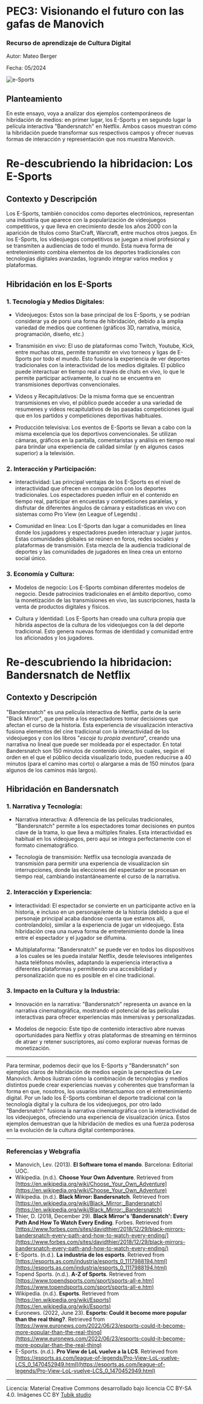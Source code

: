 # PEC3: Visionando el futuro con las gafas de Manovich 

### Recurso de aprendizaje de Cultura Digital 


Autor: Mateo Berger


Fecha: 05/2024

![e-Sports](https://esports.as.com/2018/03/16/reportajes/esports_1117998205_60112_1440x600.jpg) 



## Planteamiento

En este ensayo, voya a analizar dos ejemplos contemporáneos de hibridación de medios: en primer lugar, los E-Sports y en segundo lugar la película interactiva "Bandersnatch" en Netflix.
Ambos casos muestran cómo la hibridación puede transformar sus respectivos campos y ofrecer nuevas formas de interacción y representación que nos muestra Manovich.



# Re-descubriendo la hibridacion: Los E-Sports

## Contexto y Descripción

Los E-Sports, también conocidos como deportes electrónicos, representan una industria que aparece con la popularización de videojuegos competitivos, y que lleva en crecimiento desde los años 2000 con la aparición de títulos como StarCraft, Warcraft, entre muchos otros juegos. En los E-Sports, los videojuegos competitivos se juegan a nivel profesional y se transmiten a audiencias de todo el mundo. Esta nueva forma de entretenimiento combina elementos de los deportes tradicionales con tecnologias digitales avanzadas, logrando integrar varios medios y plataformas.

## Hibridación en los E-Sports

### 1. Tecnología y Medios Digitales:

- Videojuegos: Estos son la base principal de los E-Sports, y se podrían considerar ya de porsi una forma de hibridación, debido a la amplia variedad de medios que contienen (gráficos 3D, narrativa, música, programación, diseño, etc.)

- Transmisión en vivo: El uso de plataformas como Twitch, Youtube, Kick, entre muchas otras, permite transmitir en vivo torneos y ligas de E-Sports por todo el mundo. Esto fusiona la experiencia de ver deportes tradicionales con la interactividad de los medios digitales. El público puede interactuar en tiempo real a través de chats en vivo, lo que le permite participar activamente, lo cual no se encuentra en transmisiones deportivas convencionales.

- Videos y Recapitulativos: De la misma forma que se encuentran transmisiones en vivo, el público puede acceder a una variedad de resumenes y videos recapitulativos de las pasadas competiciones igual que en los partidos y competiciones deportivas habituales.

- Producción televisiva: Los eventos de E-Sports se llevan a cabo con la misma excelencia que los deportivos convencionales. Se utilizan cámaras, gráficos en la pantalla, comentaristas y análisis en tiempo real para brindar una experiencia de calidad similar (y en algunos casos superior) a la televisión.

### 2. Interacción y Participación:

- Interactividad: Las principal ventajas de los E-Sports es el nivel de interactividad que ofrecen en comparación con los deportes tradicionales. Los espectadores pueden influir en el contenido en tiempo real, participar en encuestas y competiciones paralelas, y disfrutar de diferentes ángulos de cámara y estadísticas en vivo con sistemas como Pro View (en League of Legends) .

- Comunidad en línea: Los E-Sports dan lugar a comunidades en línea donde los jugadores y espectadores pueden interactuar y jugar juntos. Estas comunidades globales se reúnen en foros, redes sociales y plataformas de transmisión. Esta mezcla de la audiencia tradicional de deportes y las comunidades de jugadores en línea crea un entorno social único.

### 3. Economía y Cultura:

- Modelos de negocio: Los E-Sports combinan diferentes modelos de negocio. Desde patrocinios tradicionales en el ámbito deportivo, como la monetización de las transmisiones en vivo, las suscripciones, hasta la venta de productos digitales y físicos.

- Cultura y Identidad: Los E-Sports han creado una cultura propia que hibrida aspectos de la cultura de los videojuegos con la del deporte tradicional. Esto genera nuevas formas de identidad y comunidad entre los aficionados y los jugadores.



# Re-descubriendo la hibridacion: Bandersnatch de Netflix

## Contexto y Descripción
"Bandersnatch" es una película interactiva de Netflix, parte de la serie "Black Mirror", que permite a los espectadores tomar decisiones que afectan el curso de la historia. Esta experiencia de visualización interactiva fusiona elementos del cine tradicional con la interactividad de los videojuegos y con los libros "*escoje tu propia aventura*", creando una narrativa no lineal que puede ser moldeada por el espectador.
En total Bandersnatch son 150 minutos de contenido único, los cuales, según el orden en el que el público decida visualizarlo todo, pueden reducirse a 40 minutos (para el camino mas corto) o alargarse a más de 150 minutos (para algunos de los caminos más largos).

## Hibridación en Bandersnatch

### 1. Narrativa y Tecnología:

- Narrativa interactiva: A diferencia de las películas tradicionales, "Bandersnatch" permite a los espectadores tomar decisiones en puntos clave de la trama, lo que lleva a múltiples finales. Esta interactividad es habitual en los videojuegos, pero aquí se integra perfectamente con el formato cinematográfico.

- Tecnología de transmisión: Netflix usa tecnología avanzada de transmisión para permitir una experiencia de visualizacion sin interrupciones, donde las elecciones del espectador se procesan en tiempo real, cambiando instantáneamente el curso de la narrativa.

### 2. Interacción y Experiencia:

- Interactividad: El espectador se convierte en un participante activo en la historia, e incluso en un personaje/ente de la historia (debido a que el personaje principal acaba dandose cuenta que estamos allí, controlandolo), similar a la experiencia de jugar un videojuego. Esta hibridación crea una nueva forma de entretenimiento donde la línea entre el espectador y el jugador se difumina.

- Multiplataforma: "Bandersnatch" se puede ver en todos los dispositivos a los cuales se les pueda instalar Netflix, desde televisores inteligentes hasta teléfonos móviles, adaptando la experiencia interactiva a diferentes plataformas y permitiendo una accesibilidad y personalización que no es posible en el cine tradicional.

### 3. Impacto en la Cultura y la Industria:

- Innovación en la narrativa: "Bandersnatch" representa un avance en la narrativa cinematográfica, mostrando el potencial de las películas interactivas para ofrecer experiencias más inmersivas y personalizadas.

- Modelos de negocio: Este tipo de contenido interactivo abre nuevas oportunidades para Netflix y otras plataformas de streaming en términos de atraer y retener suscriptores, así como explorar nuevas formas de monetización.

___
Para terminar, podemos decir que los E-Sports y "Bandersnatch" son ejemplos claros de hibridación de medios según la perspectiva de Lev Manovich. Ambos ilustran cómo la combinación de tecnologías y medios distintos puede crear experiencias nuevas y coherentes que transforman la forma en que, nosotros, los usuarios interactuamos con el entretenimiento digital. Por un lado los E-Sports combinan el deporte tradicional con la tecnología digital y la cultura de los videojuegos, por otro lado "Bandersnatch" fusiona la narrativa cinematográfica con la interactividad de los videojuegos, ofreciendo una experiencia de visualización única. Estos ejemplos demuestran que la hibridación de medios es una fuerza poderosa en la evolución de la cultura digital contemporánea.
___

### Referencias y Webgrafía

* Manovich, Lev. (2013). **El Software toma el mando**. Barcelona: Editorial UOC.
* Wikipedia. (n.d.). **Choose Your Own Adventure**. Retrieved from [https://en.wikipedia.org/wiki/Choose_Your_Own_Adventure](https://en.wikipedia.org/wiki/Choose_Your_Own_Adventure)
* Wikipedia. (n.d.). **Black Mirror: Bandersnatch**. Retrieved from [https://en.wikipedia.org/wiki/Black_Mirror:_Bandersnatch](https://en.wikipedia.org/wiki/Black_Mirror:_Bandersnatch)
* Thier, D. (2018, December 29). **Black Mirror's 'Bandersnatch': Every Path And How To Watch Every Ending**. Forbes. Retrieved from [https://www.forbes.com/sites/davidthier/2018/12/29/black-mirrors-bandersnatch-every-path-and-how-to-watch-every-ending/](https://www.forbes.com/sites/davidthier/2018/12/29/black-mirrors-bandersnatch-every-path-and-how-to-watch-every-ending/)
* E-Sports. (n.d.). **La industria de los esports**. Retrieved from [https://esports.as.com/industria/esports_0_1117988194.html](https://esports.as.com/industria/esports_0_1117988194.html)
* Topend Sports. (n.d.). **A-Z of Sports**. Retrieved from [https://www.topendsports.com/sport/sports-all-e.htm](https://www.topendsports.com/sport/sports-all-e.htm)
* Wikipedia. (n.d.). **Esports**. Retrieved from [https://en.wikipedia.org/wiki/Esports](https://en.wikipedia.org/wiki/Esports)
* Euronews. (2022, June 23). **Esports: Could it become more popular than the real thing?**. Retrieved from [https://www.euronews.com/2022/06/23/esports-could-it-become-more-popular-than-the-real-thing](https://www.euronews.com/2022/06/23/esports-could-it-become-more-popular-than-the-real-thing)
* E-Sports. (n.d.). **Pro View de LoL vuelve a la LCS**. Retrieved from [https://esports.as.com/league-of-legends/Pro-View-LoL-vuelve-LCS_0_1470452949.html](https://esports.as.com/league-of-legends/Pro-View-LoL-vuelve-LCS_0_1470452949.html)

----

Licencia: Material Creative Commons desarrollado bajo licencia CC BY-SA 4.0. Imágenes CC BY [Tubik studio](https://blog.tubikstudio.com/how-to-create-original-flat-illustrations-designers-tips/) 
